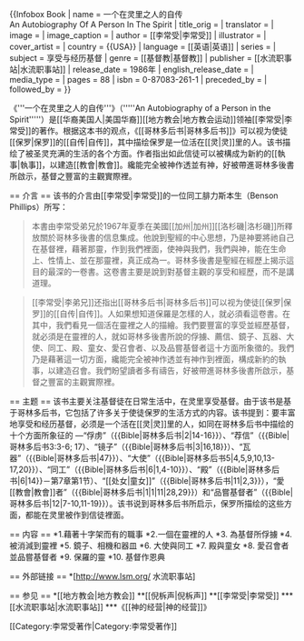{{Infobox Book 
| name          = 一个在灵里之人的自传<br />An Autobiography Of A Person In The Spirit
| title_orig    = 
| translator    = 
| image         = 
| image_caption = 
| author        = [[李常受|李常受]]
| illustrator   = 
| cover_artist  = 
| country       = {{USA}}
| language      = [[英语|英语]]
| series        = 
| subject       = 享受与经历基督
| genre         = [[基督教|基督教]]
| publisher     = [[水流职事站|水流职事站]]
| release_date  = 1986年
| english_release_date =
| media_type    = 
| pages         = 88
| isbn          = 0-87083-261-1
| preceded_by   = 
| followed_by   = 
}}

《'''一个在灵里之人的自传'''》（'''''An Autobiography of a Person in the Spirit'''''）是[[华裔美国人|美国华裔]][[地方教会|地方教会运动]]领袖[[李常受|李常受]]的著作。根据这本书的观点，《[[哥林多后书|哥林多后书]]》可以视为使徒[[保罗|保罗]]的[[自传|自传]]，其中描绘保罗是一位活在[[灵|灵]]里的人。该书描绘了被圣灵充满的生活的各个方面。作者指出如此信徒可以被構成为新約的[[執事|執事]]，以建造[[教會|教會]]。纔能完全被神作透並有神，好被帶進哥林多後書所啟示，基督之豐富的主觀實際裡。

== 介言 ==
该书的介言由[[李常受|李常受]]的一位同工腓力斯本生（Benson Phillips）所写： 

<blockquote>本書由李常受弟兄於1967年夏季在美國[[加州|加州]][[洛杉磯|洛杉磯]]所釋放關於哥林多後書的信息集成。他說到聖經的中心思想，乃是神要將祂自己在基督裡，藉著那靈，作到我們裡面，使神與我們，我們與神，能在生命上、性情上、並在那靈裡，真正成為一。哥林多後書是聖經在經歷上揭示這目的最深的一卷書。这卷書主要是說到對基督主觀的享受和經歷，而不是講道理。</blockquote>

<blockquote>[[李常受|李弟兄]]还指出[[哥林多后书|哥林多后书]]可以视为使徒[[保罗|保罗]]的[[自传|自传]]。人如果想知道保羅是怎樣的人，就必須看這卷書。在其中，我們看見一個活在靈裡之人的描繪。我們要豐富的享受並經歷基督，就必須是在靈裡的人，就如哥林多後書所說的俘擄、薦信、鏡子、瓦器、大使、同工、殿、童女、愛召會者、以及品嘗基督者這十方面所象徵的。我們乃是藉著這一切方面，纔能完全被神作透並有神作到裡面，構成新約的執事，以建造召會。我們盼望讀者多有禱告，好被帶進哥林多後書所啟示，基督之豐富的主觀實際裡。</blockquote>

== 主题 ==
该书主要关注基督徒在日常生活中，在灵里享受基督。由于该书是基于哥林多后书，它包括了许多关于使徒保罗的生活方式的内容。该书提到：要丰富地享受和经历基督，必须是一个活在[[灵|灵]]里的人，如同在哥林多后书中描绘的十个方面所象征的 —“俘虏”（{{Bible|哥林多后书|2|14-16}}）、“荐信”（{{Bible|哥林多后书3:3-6; 17）、“镜子”（{{Bible|哥林多后书|3|16,18}}）、“瓦器”（{{Bible|哥林多后书|47}}）、“大使”（{{Bible|哥林多后书5|4,5,9,10,13-17,20}}）、“同工”（{{Bible|哥林多后书|6|1,4-10}}）、“殿”（{{Bible|哥林多后书|6|14}}－第7章第1节）、“[[处女|童女]]”（{{Bible|哥林多后书|11|2,3}}），“愛[[教會|教會]]者”（{{Bible|哥林多后书|1|1|11|28,29}}）和“品嘗基督者”（{{Bible|哥林多后书|12|7-10,11-19}}）。该书说到哥林多后书所启示，保罗所描绘的这些方面，都能在灵里被作到信徒裡面。

== 内容 ==
*1.藉著十字架而有的職事
*2.一個在靈裡的人
*3. 為基督所俘擄
*4. 被消減到靈裡
*5. 鏡子、相機和器皿
*6. 大使與同工
*7. 殿與童女
*8. 愛召會者並品嘗基督者
*9. 保羅的靈
*10. 基督作恩典

== 外部链接 ==
*[http://www.lsm.org/ 水流职事站]

== 参见 ==
*[[地方教会|地方教会]]
**[[倪柝声|倪柝声]]
**[[李常受|李常受]]
***[[水流职事站|水流职事站]]
***《[[神的经营|神的经营]]》

[[Category:李常受著作|Category:李常受著作]]